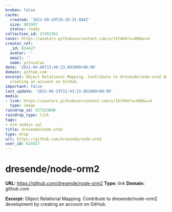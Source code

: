 ```yaml
---
broken: false
cache:
  created: '2021-09-20T19:28:32.884Z'
  size: 981997
  status: ready
collection_id: 17452361
cover: https://avatars.githubusercontent.com/u/157494?s=400&v=4
creator_ref:
  _id: 624427
  avatar: ''
  email: ''
  name: pitosalas
date: '2021-04-06T13:40:23.093000+00:00'
domain: github.com
excerpt: Object Relational Mapping. Contribute to dresende/node-orm2 development by
  creating an account on GitHub.
important: false
last_update: '2022-06-23T22:43:23.861000+00:00'
media:
- link: https://avatars.githubusercontent.com/u/157494?s=400&v=4
  type: image
raindrop_id: 257323096
raindrop_type: link
tags:
- orm nodejs sql
title: dresende/node-orm2
type: drop
url: https://github.com/dresende/node-orm2
user_id: 624427
---
```


# dresende/node-orm2

**URL:** https://github.com/dresende/node-orm2
**Type:** link
**Domain:** github.com

**Excerpt:** Object Relational Mapping. Contribute to dresende/node-orm2 development by creating an account on GitHub.
